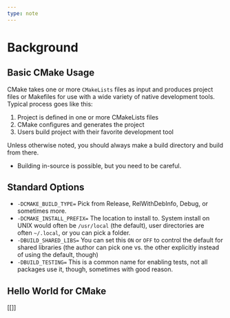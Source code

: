 ```yaml
---
type: note
---
```

# Background
## Basic CMake Usage
CMake takes one or more `CMakeLists` files as input and produces project files or Makefiles for use with a wide variety of native development tools. 
Typical process goes like this:
1. Project is defined in one or more CMakeLists files
2. CMake configures and generates the project
3. Users build project with their favorite development tool


Unless otherwise noted, you should always make a build directory and build from there. 
- Building in-source is possible, but you need to be careful. 
## Standard Options
- `-DCMAKE_BUILD_TYPE=` Pick from Release, RelWithDebInfo, Debug, or sometimes more.
- `-DCMAKE_INSTALL_PREFIX=` The location to install to. System install on UNIX would often be `/usr/local` (the default), user directories are often `~/.local`, or you can pick a folder.
- `-DBUILD_SHARED_LIBS=` You can set this `ON` or `OFF` to control the default for shared libraries (the author can pick one vs. the other explicitly instead of using the default, though)
- `-DBUILD_TESTING=` This is a common name for enabling tests, not all packages use it, though, sometimes with good reason.


## Hello World for CMake
[[]]
